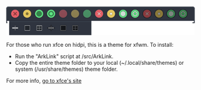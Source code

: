 ![](ArcLink.png)

For those who run xfce on hidpi, this is a theme for xfwm. To install:

- Run the "ArkLink" script at /src/ArkLink.
- Copy the entire theme folder to your local (~/.local/share/themes) or system (/usr/share/themes) theme folder.

For more info, [go to xfce's site](https://wiki.xfce.org/howto/install_new_themes)
